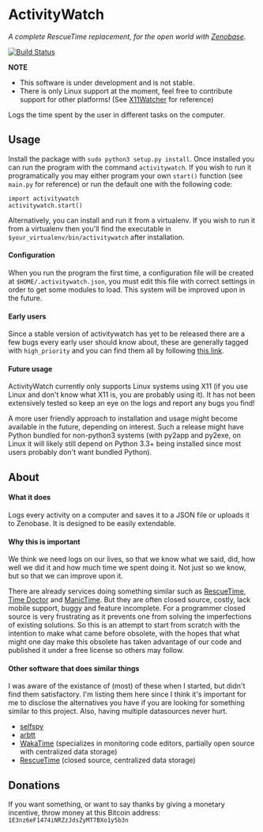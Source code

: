 # ActivityWatch
*A complete RescueTime replacement, for the open world with [Zenobase](http://zenobase.com).*

[![Build Status](https://travis-ci.org/ErikBjare/activitywatch.svg?branch=master)](https://travis-ci.org/ErikBjare/activitywatch)

**NOTE**
 - This software is under development and is not stable.
 - There is only Linux support at the moment, feel free to contribute support for other platforms! (See [X11Watcher](./activitywatch/watchers/linux.py) for reference)

Logs the time spent by the user in different tasks on the computer.

## Usage
Install the package with `sudo python3 setup.py install`. Once installed you can run the program with the command `activitywatch`. If you wish to run it programatically you may either program your own `start()` function (see `main.py` for reference) or run the default one with the following code:


    import activitywatch
    activitywatch.start()

Alternatively, you can install and run it from a virtualenv. If you wish to run it from a virtualenv then you'll find the executable in `$your_virtualenv/bin/activitywatch` after installation.

#### Configuration

When you run the program the first time, a configuration file will be created at `$HOME/.activitywatch.json`, you must edit this file with correct settings in order to get some modules to load. This system will be improved upon in the future.

#### Early users

Since a stable version of activitywatch has yet to be released there are a few bugs every early user should know about, these are generally tagged with `high_priority` and you can find them all by following [this link](https://github.com/ErikBjare/activitywatch/labels/high%20priority).

#### Future usage
ActivityWatch currently only supports Linux systems using X11 (if you use Linux and don't know what X11 is, you are probably using it). It has not been extensively tested so keep an eye on the logs and report any bugs you find!

A more user friendly approach to installation and usage might become available in the future, depending on interest.
Such a release might have Python bundled for non-python3 systems (with py2app and py2exe, on Linux it will likely still depend on Python 3.3+ being installed since most users probably don't want bundled Python).

## About

#### What it does
Logs every activity on a computer and saves it to a JSON file or uploads it to Zenobase. It is designed to be easily extendable. 

#### Why this is important
We think we need logs on our lives, so that we know what we said, did, how well we did it and how much time we spent doing it. Not just so we know, but so that we can improve upon it.

There are already services doing something similar such as [RescueTime](https://www.rescuetime.com/), [Time Doctor](http://www.timedoctor.com/) and [ManicTime](http://www.manictime.com/). But they are often closed source, costly, lack mobile support, buggy and feature incomplete. For a programmer closed source is very frustrating as it prevents one from solving the imperfections of existing solutions. So this is an attempt to start from scratch with the intention to make what came before obsolete, with the hopes that what might one day make this obsolete has taken advantage of our code and published it under a free license so others may follow.

#### Other software that does similar things
I was aware of the existance of (most) of these when I started, but didn't find them satisfactory. I'm listing them here since I think it's important for me to disclose the alternatives you have if you are looking for something similar to this project. Also, having multiple datasources never hurt.

 - [selfspy](https://github.com/gurgeh/selfspy)
 - [arbtt](http://arbtt.nomeata.de/)
 - [WakaTime](https://wakatime.com/) (specializes in monitoring code editors, partially open source with centralized data storage)
 - [RescueTime](https://www.rescuetime.com/) (closed source, centralized data storage)

## Donations
If you want something, or want to say thanks by giving a monetary incentive, throw money at this Bitcoin address: `1E3nz6eF1474iNRZzJdsZyMT7BXo1y5b3n`
